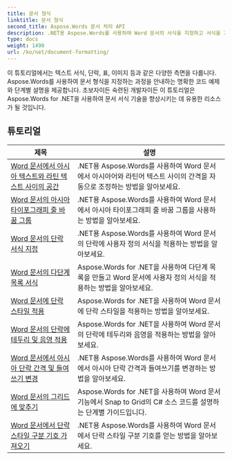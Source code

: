 ```yaml
---
title: 문서 형식
linktitle: 문서 형식
second_title: Aspose.Words 문서 처리 API
description: .NET용 Aspose.Words를 사용하여 Word 문서의 서식을 지정하고 서식을 지정하는 방법을 알아보세요. 튜토리얼에서는 다양한 레이아웃 기술, 스타일 지정, 번호 매기기, 단락 지정, 글꼴 등을 안내합니다.
type: docs
weight: 1490
url: /ko/net/document-formatting/
---
```


이 튜토리얼에서는 텍스트 서식, 단락, 표, 이미지 등과 같은 다양한 측면을 다룹니다. Aspose.Words를 사용하여 문서 형식을 지정하는 과정을 안내하는 명확한 코드 예제와 단계별 설명을 제공합니다. 초보자이든 숙련된 개발자이든 이 튜토리얼은 Aspose.Words for .NET을 사용하여 문서 서식 기술을 향상시키는 데 유용한 리소스가 될 것입니다.

 ## 튜토리얼
| 제목 | 설명 |
| --- | --- |
| [Word 문서에서 아시아 텍스트와 라틴 텍스트 사이의 공간](./space-between-asian-and-latin-text/) | .NET용 Aspose.Words를 사용하여 Word 문서에서 아시아어와 라틴어 텍스트 사이의 간격을 자동으로 조정하는 방법을 알아보세요. |
| [Word 문서의 아시아 타이포그래피 줄 바꿈 그룹](./asian-typography-line-break-group/) | .NET용 Aspose.Words를 사용하여 Word 문서에서 아시아 타이포그래피 줄 바꿈 그룹을 사용하는 방법을 알아보세요. |
| [Word 문서의 단락 서식 지정](./paragraph-formatting/) | .NET용 Aspose.Words를 사용하여 Word 문서의 단락에 사용자 정의 서식을 적용하는 방법을 알아보세요. |
| [Word 문서의 다단계 목록 서식](./multilevel-list-formatting/) | Aspose.Words for .NET을 사용하여 다단계 목록을 만들고 Word 문서에 사용자 정의 서식을 적용하는 방법을 알아보세요. |
| [Word 문서에 단락 스타일 적용](./apply-paragraph-style/) | Aspose.Words for .NET을 사용하여 Word 문서에 단락 스타일을 적용하는 방법을 알아보세요. |
| [Word 문서의 단락에 테두리 및 음영 적용](./apply-borders-and-shading-to-paragraph/) | Aspose.Words for .NET을 사용하여 Word 문서의 단락에 테두리와 음영을 적용하는 방법을 알아보세요. |
| [Word 문서에서 아시아 단락 간격 및 들여쓰기 변경](./change-asian-paragraph-spacing-and-indents/) | .NET용 Aspose.Words를 사용하여 Word 문서에서 아시아 단락 간격과 들여쓰기를 변경하는 방법을 알아보세요. |
| [Word 문서의 그리드에 맞추기](./snap-to-grid/) | Aspose.Words for .NET을 사용하여 Word 문서 기능에서 Snap to Grid의 C# 소스 코드를 설명하는 단계별 가이드입니다. |
| [Word 문서에서 단락 스타일 구분 기호 가져오기](./get-paragraph-style-separator/) | .NET용 Aspose.Words를 사용하여 Word 문서에서 단락 스타일 구분 기호를 얻는 방법을 알아보세요. |